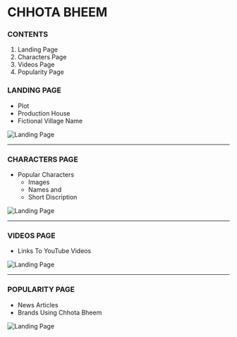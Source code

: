 
# CHHOTA BHEEM #
### CONTENTS ###
 1. Landing Page
 1. Characters Page
 1. Videos Page
 1. Popularity Page
  

### LANDING PAGE ###
* Plot
* Production House
* Fictional Village Name

![Landing Page](https://github.com/manideep39/masai-sprint-1/blob/master/webpage_images/index.png)

---

### CHARACTERS PAGE ###
* Popular Characters
  * Images
  * Names and
  * Short Discription

![Landing Page](https://github.com/manideep39/masai-sprint-1/blob/master/webpage_images/characters.png)

---

### VIDEOS PAGE ###
* Links To YouTube Videos

![Landing Page](https://github.com/manideep39/masai-sprint-1/blob/master/webpage_images/videos.png)

---
### POPULARITY PAGE ###
* News Articles
* Brands Using Chhota Bheem

![Landing Page](https://github.com/manideep39/masai-sprint-1/blob/master/webpage_images/popularity.png)
